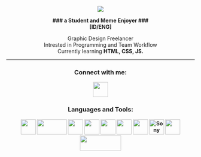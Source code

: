 <p align="center"center><img src="https://thumbs.gfycat.com/SharpLegitimateBrontosaurus-max-1mb.gif">
<p align="center">
<b>### a Student and Meme Enjoyer ###<br>
 [ID/ENG]</b>
 </p>

<p align="center">
Graphic Design Freelancer<br>
Intrested in Programming and Team Workflow<br>
Currently learning <b>HTML, CSS, JS.
</p><hr>
<h3 align="center">Connect with me:</h3>
<p align="center">
<a href="https://www.instagram.com/adkezo/" target="blank"><img align="center" src="https://cdn.worldvectorlogo.com/logos/instagram-5.svg" height="40" width="40" /></a>
</p>

<h3 align="center">Languages and Tools:</h3>
<p align="center"> <img src="https://cdn.worldvectorlogo.com/logos/java-14.svg" width="40" height="40">
 <img src="https://iconape.com/wp-content/png_logo_vector/oracle-database-logo.png" width="80" height="40"> 
<img src="https://cdn.worldvectorlogo.com/logos/adobe-illustrator-cs6.svg" width="40" height="40"> 
<img src="https://cdn.worldvectorlogo.com/logos/adobe-photoshop-cs6.svg" width="40" height="40">
<img src="https://cdn.worldvectorlogo.com/logos/premiere-cc.svg" width="40" height="40">
 <img src="https://cdn.worldvectorlogo.com/logos/after-effects-cc.svg" width="40" height="40">
 <img src="https://cdn.worldvectorlogo.com/logos/corel-draw-x8.svg" width="40" height="40">
<img src="https://upload.wikimedia.org/wikipedia/commons/3/39/Vegas_Pro_15.0.png" alt="Sony Vegas Pro" width="40" height="40">
<img src="https://cdn.worldvectorlogo.com/logos/figma-1.svg" width="40" height="40">
<img src="https://upload.wikimedia.org/wikipedia/commons/thumb/3/3c/Logo_Blender.svg/2560px-Logo_Blender.svg.png" width="110" height="40">
